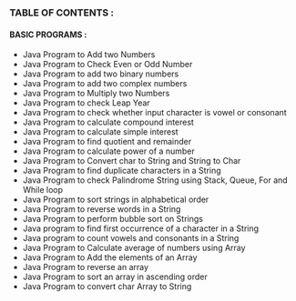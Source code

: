 ### TABLE OF CONTENTS :

#### BASIC PROGRAMS :
- Java Program to Add two Numbers
- Java Program to Check Even or Odd Number
- Java Program to add two binary numbers
- Java Program to add two complex numbers
- Java Program to Multiply two Numbers
- Java Program to check Leap Year
- Java Program to check whether input character is vowel or consonant
- Java Program to calculate compound interest
- Java Program to calculate simple interest
- Java Program to find quotient and remainder
- Java Program to calculate power of a number
- Java Program to Convert char to String and String to Char
- Java Program to find duplicate characters in a String
- Java Program to check Palindrome String using Stack, Queue, For and While loop
- Java Program to sort strings in alphabetical order
- Java Program to reverse words in a String
- Java Program to perform bubble sort on Strings
- Java program to find first occurrence of a character in a String
- Java program to count vowels and consonants in a String
- Java Program to Calculate average of numbers using Array
- Java Program to Add the elements of an Array
- Java Program to reverse an array
- Java Program to sort an array in ascending order
- Java Program to convert char Array to String
 
